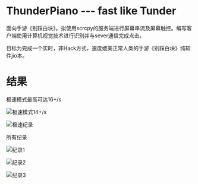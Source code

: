 # ThunderPiano --- fast like Tunder

面向手游《别踩白块》。拟使用scrcpy的服务端进行屏幕串流及屏幕触控。编写客户端使用计算机视觉技术进行识别并与sever通信完成点击。

目标为完成一个实时，非Hack方式，速度媲美正常人类的手游《别踩白块》纯软件jio本。

# 结果

极速模式最高可达16+/s

![极速模式14+/s](./data/speed.gif)

![极速纪录](./data/speed1.jpg)

所有纪录

![纪录1](./data/res1.jpg)

![纪录2](./data/res2.jpg)

![纪录3](./data/res3.jpg)
